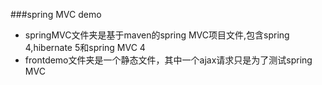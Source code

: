 ###spring MVC demo
- springMVC文件夹是基于maven的spring MVC项目文件,包含spring 4,hibernate 5和spring MVC 4
- frontdemo文件夹是一个静态文件，其中一个ajax请求只是为了测试spring MVC
